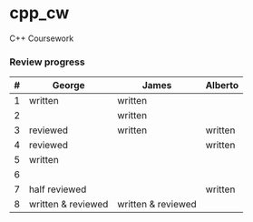 # cpp_cw
C++ Coursework

### Review progress

| # | George | James | Alberto |
| - | ------ | ------| ------ |
| 1 | written  | written  |   |
| 2 |   | written  |   |
| 3 |  reviewed | written  |  written |
| 4 |  reviewed |   |  written |
| 5 |  written |   |   |
| 6 |   |   |   |
| 7 |  half reviewed |   |  written  |
| 8 | written & reviewed  | written & reviewed |   |

